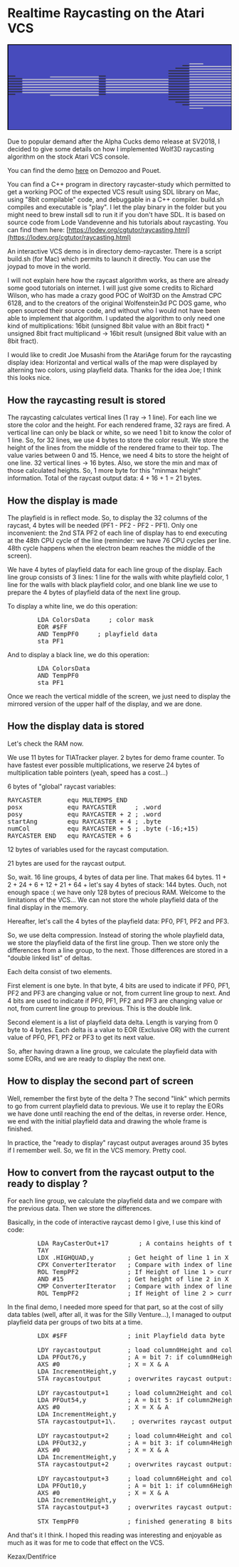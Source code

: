 # Realtime Raycasting on the Atari VCS

![Alpha Cucks demo screenshot](/demo-raycaster/raycast.png?raw=true "Raycasting in action")

Due to popular demand after the Alpha Cucks demo release at SV2018, I decided to give some details on how I implemented Wolf3D raycasting algorithm on the stock Atari VCS console.

You can find the demo [here](https://demozoo.org/productions/195197/) on Demozoo and Pouet.

You can find a C++ program in directory raycaster-study which permitted to get a working POC of the expected VCS result using SDL library on Mac, using "8bit compilable" code, and debuggable in a C++ compiler. build.sh compiles and executable is "play". I let the play binary in the folder but you might need to brew install sdl to run it if you don't have SDL. It is based on source code from Lode Vandevenne and his tutorials about raycasting. You can find them here: [https://lodev.org/cgtutor/raycasting.html](https://lodev.org/cgtutor/raycasting.html)

An interactive VCS demo is in directory demo-raycaster. There is a script build.sh (for Mac) which permits to launch it directly. You can use the joypad to move in the world.

I will not explain here how the raycast algorithm works, as there are already some good tutorials on internet. I will just give some credits to Richard Wilson, who has made a crazy good POC of Wolf3D on the Amstrad CPC 6128, and to the creators of the original Wolfenstein3d PC DOS game, who open sourced their source code, and without who I would not have been able to implement that algorithm. I updated the algorithm to only need one kind of multiplications: 16bit (unsigned 8bit value with an 8bit fract) * unsigned 8bit fract multiplicand -> 16bit result (unsigned 8bit value with an 8bit fract).

I would like to credit Joe Musashi from the AtariAge forum for the raycasting display idea: Horizontal and vertical walls of the map were displayed by alterning two colors, using playfield data. Thanks for the idea Joe; I think this looks nice.

## How the raycasting result is stored

The raycasting calculates vertical lines (1 ray -> 1 line). For each line we store the color and the height. For each rendered frame, 32 rays are fired. A vertical line can only be black or white, so we need 1 bit to know the color of 1 line. So, for 32 lines, we use 4 bytes to store the color result. We store the height of the lines from the middle of the rendered frame to their top. The value varies between 0 and 15\. Hence, we need 4 bits to store the height of one line. 32 vertical lines -> 16 bytes. Also, we store the min and max of those calculated heights. So, 1 more byte for this "minmax height" information. Total of the raycast output data: 4 + 16 + 1 = 21 bytes.

## How the display is made

The playfield is in reflect mode. So, to display the 32 columns of the raycast, 4 bytes will be needed (PF1 - PF2 - PF2 - PF1). Only one inconvenient: the 2nd STA PF2 of each line of display has to end executing at the 48th CPU cycle of the line (reminder: we have 76 CPU cycles per line. 48th cycle happens when the electron beam reaches the middle of the screen).

We have 4 bytes of playfield data for each line group of the display. Each line group consists of 3 lines: 1 line for the walls with white playfield color, 1 line for the walls with black playfield color, and one blank line we use to prepare the 4 bytes of playfield data of the next line group.

To display a white line, we do this operation:

<pre>        LDA ColorsData     ; color mask
        EOR #$FF
        AND TempPF0     ; playfield data
        sta PF1    
</pre>

And to display a black line, we do this operation:

<pre>        LDA ColorsData
        AND TempPF0
        sta PF1 
</pre>

Once we reach the vertical middle of the screen, we just need to display the mirrored version of the upper half of the display, and we are done.

## How the display data is stored

Let's check the RAM now.

We use 11 bytes for TIATracker player. 2 bytes for demo frame counter. To have fastest ever possible multiplications, we reserve 24 bytes of multiplication table pointers (yeah, speed has a cost...)

6 bytes of "global" raycast variables:

<pre>RAYCASTER       equ MULTEMPS_END
posx            equ RAYCASTER     ; .word
posy            equ RAYCASTER + 2 ; .word
startAng        equ RAYCASTER + 4 ; .byte 
numCol          equ RAYCASTER + 5 ; .byte (-16;+15)
RAYCASTER_END   equ RAYCASTER + 6
</pre>

12 bytes of variables used for the raycast computation.

21 bytes are used for the raycast output.

So, wait. 16 line groups, 4 bytes of data per line. That makes 64 bytes. 11 + 2 + 24 + 6 + 12 + 21 + 64 + let's say 4 bytes of stack: 144 bytes. Ouch, not enough space :( we have only 128 bytes of precious RAM. Welcome to the limitations of the VCS... We can not store the whole playfield data of the final display in the memory.

Hereafter, let's call the 4 bytes of the playfield data: PF0, PF1, PF2 and PF3\.

So, we use delta compression. Instead of storing the whole playfield data, we store the playfield data of the first line group. Then we store only the differences from a line group, to the next. Those differences are stored in a "double linked list" of deltas.

Each delta consist of two elements.

First element is one byte. In that byte, 4 bits are used to indicate if PF0, PF1, PF2 and PF3 are changing value or not, from current line group to next. And 4 bits are used to indicate if PF0, PF1, PF2 and PF3 are changing value or not, from current line group to previous. This is the double link.

Second element is a list of playfield data delta. Length is varying from 0 byte to 4 bytes. Each delta is a value to EOR (Exclusive OR) with the current value of PF0, PF1, PF2 or PF3 to get its next value.

So, after having drawn a line group, we calculate the playfield data with some EORs, and we are ready to display the next one.

## How to display the second part of screen

Well, remember the first byte of the delta ? The second "link" which permits to go from current playfield data to previous. We use it to replay the EORs we have done until reaching the end of the deltas, in reverse order. Hence, we end with the initial playfield data and drawing the whole frame is finished.

In practice, the "ready to display" raycast output averages around 35 bytes if I remember well. So, we fit in the VCS memory. Pretty cool.

## How to convert from the raycast output to the ready to display ?

For each line group, we calculate the playfield data and we compare with the previous data. Then we store the differences.

Basically, in the code of interactive raycast demo I give, I use this kind of code:

<pre>        LDA RayCasterOut+17        ; A contains heights of two consecutive vertical lines
        TAY
        LDX .HIGHQUAD,y         ; Get height of line 1 in X
        CPX ConverterIterator   ; Compare with index of line group being computed
        ROL TempPF2             ; If Height of line 1 > currentHeight, output one 1 bit in temp playfield data, otherwise output a 0
        AND #15                 ; Get height of line 2 in X
        CMP ConverterIterator   ; Compare with index of line group being computed
        ROL TempPF2             ; If Height of line 2 > currentHeight, output one 1 bit in temp playfield data, otherwise output a 0
</pre>

In the final demo, I needed more speed for that part, so at the cost of silly data tables (well, after all, it was for the Silly Venture...), I managed to output playfield data per groups of two bits at a time.

<pre>        LDX #$FF                ; init Playfield data byte

        LDY raycastoutput       ; load column0Height and column1Height
        LDA PFOut76,y           ; A = bit 7: if column0Height == 15 then 1 else 0; bit 6: if column1Height == 15 then 1 else 0; other bits: 1
        AXS #0                  ; X = X & A
        LDA IncrementHeight,y   
        STA raycastoutput       ; overwrites raycast output: if column0Height < 15, column0Height++; if column1Height < 15, column1Height++;

        LDY raycastoutput+1     ; load column2Height and column3Height
        LDA PFOut54,y           ; A = bit 5: if column2Height == 15 then 1 else 0; bit 4: if column3Height == 15 then 1 else 0; other bits: 1
        AXS #0                  ; X = X & A
        LDA IncrementHeight,y
        STA raycastoutput+1\.    ; overwrites raycast output: if column2Height < 15, column2Height++; if column3Height < 15, column3Height++;

        LDY raycastoutput+2     ; load column4Height and column5Height
        LDA PFOut32,y           ; A = bit 3: if column4Height == 15 then 1 else 0; bit 2: if column5Height == 15 then 1 else 0; other bits: 1
        AXS #0                  ; X = X & A
        LDA IncrementHeight,y
        STA raycastoutput+2     ; overwrites raycast output: if column4Height < 15, column4Height++; if column5Height < 15, column5Height++;

        LDY raycastoutput+3     ; load column6Height and column7Height
        LDA PFOut10,y           ; A = bit 1: if column6Height == 15 then 1 else 0; bit 0: if column7Height == 15 then 1 else 0; other bits: 1
        AXS #0                  ; X = X & A
        LDA IncrementHeight,y
        STA raycastoutput+3     ; overwrites raycast output: if column6Height < 15, column6Height++; if column7Height < 15, column7Height++;

        STX TempPF0             ; finished generating 8 bits of playfield
</pre>

And that's it I think. I hoped this reading was interesting and enjoyable as much as it was for me to code that effect on the VCS.

Kezax/Dentifrice

</h2how>
